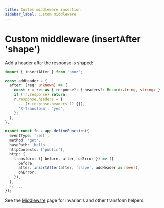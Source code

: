```yaml
---
title: Custom middleware insertion
sidebar_label: Custom middleware
---
```


# Custom middleware (insertAfter 'shape')

Add a header after the response is shaped:

```ts
import { insertAfter } from 'smoz';

const addHeader = {
  after: (req: unknown) => {
    const r = req as { response?: { headers?: Record<string, string> } };
    if (!r.response) return;
    r.response.headers = {
      ...(r.response.headers ?? {}),
      'X-Transform': 'yes',
    };
  },
};

export const fn = app.defineFunction({
  eventType: 'rest',
  method: 'get',
  basePath: 'hello',
  httpContexts: ['public'],
  http: {
    transform: ({ before, after, onError }) => ({
      before,
      after: insertAfter(after, 'shape', addHeader as never),
      onError,
    }),
  },
  // ...
});
```

See the [Middleware] page for invariants and other transform helpers.

[Middleware]: ../middleware.md
